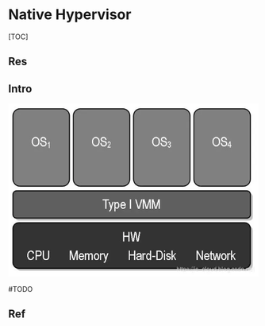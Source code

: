 # Native Hypervisor

[TOC]


## Res


## Intro
![](../../../../../../../Assets/Pics/Pasted%20image%2020230308103729.png)

#TODO 


## Ref

